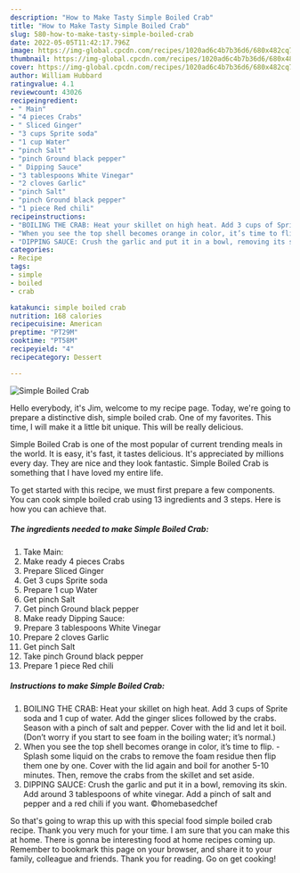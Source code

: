 ```yaml
---
description: "How to Make Tasty Simple Boiled Crab"
title: "How to Make Tasty Simple Boiled Crab"
slug: 580-how-to-make-tasty-simple-boiled-crab
date: 2022-05-05T11:42:17.796Z
image: https://img-global.cpcdn.com/recipes/1020ad6c4b7b36d6/680x482cq70/simple-boiled-crab-recipe-main-photo.jpg
thumbnail: https://img-global.cpcdn.com/recipes/1020ad6c4b7b36d6/680x482cq70/simple-boiled-crab-recipe-main-photo.jpg
cover: https://img-global.cpcdn.com/recipes/1020ad6c4b7b36d6/680x482cq70/simple-boiled-crab-recipe-main-photo.jpg
author: William Hubbard
ratingvalue: 4.1
reviewcount: 43026
recipeingredient:
- " Main"
- "4 pieces Crabs"
- " Sliced Ginger"
- "3 cups Sprite soda"
- "1 cup Water"
- "pinch Salt"
- "pinch Ground black pepper"
- " Dipping Sauce"
- "3 tablespoons White Vinegar"
- "2 cloves Garlic"
- "pinch Salt"
- "pinch Ground black pepper"
- "1 piece Red chili"
recipeinstructions:
- "BOILING THE CRAB: Heat your skillet on high heat. Add 3 cups of Sprite soda and 1 cup of water. Add the ginger slices followed by the crabs. Season with a pinch of salt and pepper. Cover with the lid and let it boil. (Don’t worry if you start to see foam in the boiling water; it’s normal.)"
- "When you see the top shell becomes orange in color, it’s time to flip. Splash some liquid on the crabs to remove the foam residue then flip them one by one. Cover with the lid again and boil for another 5-10 minutes. Then, remove the crabs from the skillet and set aside."
- "DIPPING SAUCE: Crush the garlic and put it in a bowl, removing its skin. Add around 3 tablespoons of white vinegar. Add a pinch of salt and pepper and a red chili if you want. ©homebasedchef"
categories:
- Recipe
tags:
- simple
- boiled
- crab

katakunci: simple boiled crab 
nutrition: 168 calories
recipecuisine: American
preptime: "PT29M"
cooktime: "PT58M"
recipeyield: "4"
recipecategory: Dessert

---
```



![Simple Boiled Crab](https://img-global.cpcdn.com/recipes/1020ad6c4b7b36d6/680x482cq70/simple-boiled-crab-recipe-main-photo.jpg)

Hello everybody, it's Jim, welcome to my recipe page. Today, we're going to prepare a distinctive dish, simple boiled crab. One of my favorites. This time, I will make it a little bit unique. This will be really delicious.

Simple Boiled Crab is one of the most popular of current trending meals in the world. It is easy, it's fast, it tastes delicious. It's appreciated by millions every day. They are nice and they look fantastic. Simple Boiled Crab is something that I have loved my entire life.




To get started with this recipe, we must first prepare a few components. You can cook simple boiled crab using 13 ingredients and 3 steps. Here is how you can achieve that.

<!--inarticleads1-->

##### The ingredients needed to make Simple Boiled Crab:

1. Take  Main:
1. Make ready 4 pieces Crabs
1. Prepare  Sliced Ginger
1. Get 3 cups Sprite soda
1. Prepare 1 cup Water
1. Get pinch Salt
1. Get pinch Ground black pepper
1. Make ready  Dipping Sauce:
1. Prepare 3 tablespoons White Vinegar
1. Prepare 2 cloves Garlic
1. Get pinch Salt
1. Take pinch Ground black pepper
1. Prepare 1 piece Red chili




<!--inarticleads2-->

##### Instructions to make Simple Boiled Crab:

1. BOILING THE CRAB: Heat your skillet on high heat. Add 3 cups of Sprite soda and 1 cup of water. Add the ginger slices followed by the crabs. Season with a pinch of salt and pepper. Cover with the lid and let it boil. (Don’t worry if you start to see foam in the boiling water; it’s normal.)
1. When you see the top shell becomes orange in color, it’s time to flip. - Splash some liquid on the crabs to remove the foam residue then flip them one by one. Cover with the lid again and boil for another 5-10 minutes. Then, remove the crabs from the skillet and set aside.
1. DIPPING SAUCE: Crush the garlic and put it in a bowl, removing its skin. Add around 3 tablespoons of white vinegar. Add a pinch of salt and pepper and a red chili if you want. ©homebasedchef




So that's going to wrap this up with this special food simple boiled crab recipe. Thank you very much for your time. I am sure that you can make this at home. There is gonna be interesting food at home recipes coming up. Remember to bookmark this page on your browser, and share it to your family, colleague and friends. Thank you for reading. Go on get cooking!
